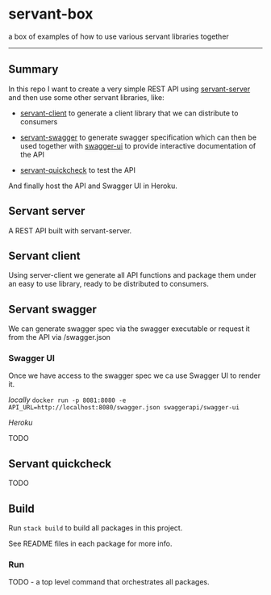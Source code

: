 # servant-box

a box of examples of how to use various servant libraries together

---

## Summary
In this repo I want to create a very simple REST API using [servant-server](http://hackage.haskell.org/package/servant-server) and then use some other servant libraries, like:

* [servant-client](http://hackage.haskell.org/package/servant-client) to generate a client library that we can distribute to consumers

* [servant-swagger](http://hackage.haskell.org/package/servant-swagger) to generate swagger specification which can then be used together with [swagger-ui](https://swagger.io/tools/swagger-ui/) to provide interactive documentation of the API

* [servant-quickcheck](http://hackage.haskell.org/package/servant-quickcheck) to test the API

And finally host the API and Swagger UI in Heroku.

## Servant server
A REST API built with servant-server.

## Servant client
Using server-client we generate all API functions and package them under
an easy to use library, ready to be distributed to consumers.

## Servant swagger
We can generate swagger spec via the swagger executable or request it from the API
via /swagger.json

### Swagger UI

Once we have access to the swagger spec we ca use Swagger UI to render it.

*locally*
`docker run -p 8081:8080 -e API_URL=http://localhost:8080/swagger.json swaggerapi/swagger-ui`

*Heroku*

TODO

## Servant quickcheck
TODO

## Build

Run `stack build` to build all packages in this project.

See README files in each package for more info.

### Run
TODO - a top level command that orchestrates all packages.
